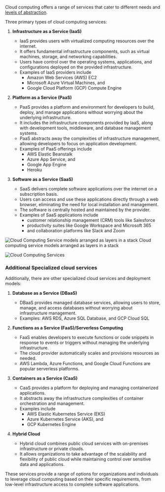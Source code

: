 Cloud computing offers a range of services that cater to different needs and <u>levels of abstraction</u>. 


Three primary types of cloud computing services:

1. **Infrastructure as a Service (IaaS)**
   - IaaS provides users with virtualized computing resources over the internet. 
   - It offers fundamental infrastructure components, such as virtual machines, storage, and networking capabilities. 
   - Users have control over the operating systems, applications, and configurations deployed on the provided infrastructure. 
   - Examples of IaaS providers include 
	   - Amazon Web Services (AWS) EC2
	   - Microsoft Azure Virtual Machines, and 
	   - Google Cloud Platform (GCP) Compute Engine

2. **Platform as a Service (PaaS)**
   - PaaS provides a platform and environment for developers to build, deploy, and manage applications without worrying about the underlying infrastructure. 
   - It includes the infrastructure components provided by IaaS, along with development tools, middleware, and database management systems. 
   - PaaS abstracts away the complexities of infrastructure management, allowing developers to focus on application development. 
   - Examples of PaaS offerings include 
	   - AWS Elastic Beanstalk
	   - Azure App Service, and 
	   - Google App Engine
	   - Heroku

3. **Software as a Service (SaaS)** 
   - SaaS delivers complete software applications over the internet on a subscription basis. 
   - Users can access and use these applications directly through a web browser, eliminating the need for local installation and management.
   - The software is centrally hosted and maintained by the provider.
   - Examples of SaaS applications include 
	   - customer relationship management (CRM) tools like Salesforce
	   - productivity suites like Google Workspace and Microsoft 365
	   - and collaboration platforms like Slack and Zoom



![Cloud Computing Service models arranged as layers in a stack](https://upload.wikimedia.org/wikipedia/commons/thumb/2/2c/Cloud_computing_service_models_%281%29.png/450px-Cloud_computing_service_models_%281%29.png)
Cloud computing service models arranged as layers in a stack

![Cloud Computing Services](https://d2slcw3kip6qmk.cloudfront.net/marketing/blog/2020Q2/microsoft-teams-best-practices/IaaS-PaaS-SaaS-slanted-control.png)


### Additional Specialized cloud services

Additionally, there are other specialized cloud services and deployment models:

1. **Database as a Service (DBaaS)**
   - DBaaS provides managed database services, allowing users to store, manage, and access databases without worrying about infrastructure management. 
   - Examples: AWS RDS, Azure SQL Database, and GCP Cloud SQL
   
2. **Functions as a Service (FaaS)/Serverless Computing**
   - FaaS enables developers to execute functions or code snippets in response to events or triggers without managing the underlying infrastructure. 
   - The cloud provider automatically scales and provisions resources as needed. 
   - AWS Lambda, Azure Functions, and Google Cloud Functions are popular serverless platforms.
   
3. **Containers as a Service (CaaS)**
   - CaaS provides a platform for deploying and managing containerized applications. 
   - It abstracts away the infrastructure complexities of container orchestration and management. 
   - Examples include 
	   - AWS Elastic Kubernetes Service (EKS)
	   - Azure Kubernetes Service (AKS), and 
	   - GCP Kubernetes Engine

4. **Hybrid Cloud**
   - Hybrid cloud combines public cloud services with on-premises infrastructure or private clouds. 
   - It allows organizations to take advantage of the scalability and flexibility of public cloud while maintaining control over sensitive data and applications.


These services provide a range of options for organizations and individuals to leverage cloud computing based on their specific requirements, from low-level infrastructure access to complete software applications.
